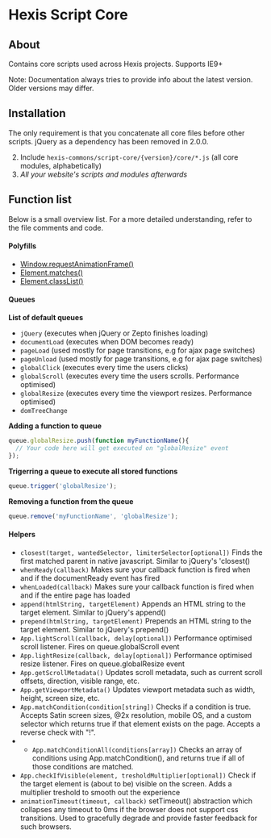 # Hexis Script Core


## About

Contains core scripts used across Hexis projects. Supports IE9+

Note: Documentation always tries to provide info about the latest version. Older versions may differ.


## Installation

The only requirement is that you concatenate all core files before other scripts. jQuery as a dependency has been removed in 2.0.0.

2. Include ```hexis-commons/script-core/{version}/core/*.js``` (all core modules, alphabetically)
3. *All your website's scripts and modules afterwards*


## Function list

Below is a small overview list. For a more detailed understanding, refer to the file comments and code.


#### Polyfills
* [Window.requestAnimationFrame()](https://developer.mozilla.org/en-US/docs/Web/API/window/requestAnimationFrame)
* [Element.matches()](https://developer.mozilla.org/en-US/docs/Web/API/Element/matches)
* [Element.classList()](https://developer.mozilla.org/en-US/docs/Web/API/Element/classList)


#### Queues

**List of default queues**
- ```jQuery``` (executes when jQuery or Zepto finishes loading)
- ```documentLoad``` (executes when DOM becomes ready)
- ```pageLoad``` (used mostly for page transitions, e.g for ajax page switches)
- ```pageUnload``` (used mostly for page transitions, e.g for ajax page switches)
- ```globalClick``` (executes every time the users clicks)
- ```globalScroll``` (executes every time the users scrolls. Performance optimised)
- ```globalResize``` (executes every time the viewport resizes. Performance optimised)
- ```domTreeChange```

**Adding a function to queue**
```javascript
queue.globalResize.push(function myFunctionName(){
  // Your code here will get executed on "globalResize" event
});
```

**Trigerring a queue to execute all stored functions**
```javascript
queue.trigger('globalResize');
```

**Removing a function from the queue**
```javascript
queue.remove('myFunctionName', 'globalResize');
```


#### Helpers

* ```closest(target, wantedSelector, limiterSelector[optional])``` Finds the first matched parent in native javascript. Similar to jQuery's 'closest()
* ```whenReady(callback)``` Makes sure your callback function is fired when and if the documentReady event has fired
* ```whenLoaded(callback)``` Makes sure your callback function is fired when and if the entire page has loaded
* ```append(htmlString, targetElement)``` Appends an HTML string to the target element. Similar to jQuery's append()
* ```prepend(htmlString, targetElement)``` Prepends an HTML string to the target element. Similar to jQuery's prepend()
* ```App.lightScroll(callback, delay[optional])``` Performance optimised scroll listener. Fires on queue.globalScroll event
* ```App.lightResize(callback, delay[optional])``` Performance optimised resize listener. Fires on queue.globalResize event
* ```App.getScrollMetadata()``` Updates scroll metadata, such as current scroll offsets, direction, visible range, etc.
* ```App.getViewportMetadata()``` Updates viewport metadata such as width, height, screen size, etc.
* ```App.matchCondition(condition[string])``` Checks if a condition is true. Accepts Satin screen sizes, @2x resolution, mobile OS, and a custom selector which returns true if that element exists on the page. Accepts a reverse check with "!".
* * ```App.matchConditionAll(conditions[array])``` Checks an array of conditions using App.matchCondition(), and returns true if all of those conditions are matched.
* ```App.checkIfVisible(element, tresholdMultiplier[optional])``` Check if the target element is (about to be) visible on the screen. Adds a multiplier treshold to smooth out the experience
* ```animationTimeout(timeout, callback)``` setTimeout() abstraction which collapses any timeout to 0ms if the browser does not support css transitions. Used to gracefully degrade and provide faster feedback for such browsers.
